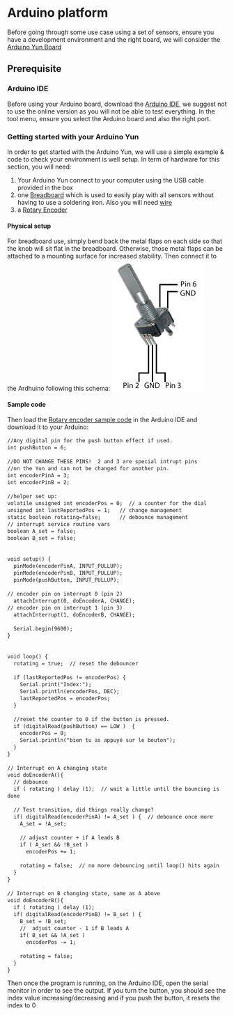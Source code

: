 # Arduino platform
Before going through some use case using a set of sensors, ensure you have a development environment and the right board, we will consider the [Arduino Yun Board](https://www.arduino.cc/en/Main/ArduinoBoardYun)

## Prerequisite

### Arduino IDE
Before using your Arduino board, download the [Arduino IDE](https://www.arduino.cc/en/Main/Software), we suggest not to use the online version as you will not be able to test everything.
In the tool menu, ensure you select the Arduino board and also the right port.

### Getting started with your Arduino Yun
In order to get started with the Arduino Yun, we will use a simple example & code to check your environment is well setup.
In term of hardware for this section, you will need:
1. Your Arduino Yun connect to your computer using the USB cable provided in the box
2. one [Breadboard](https://learn.adafruit.com/lesson-0-getting-started/breadboard) which is used to easily play with all sensors without having to use a soldering iron. Also you will need [wire](https://www.adafruit.com/product/153)
3. a [Rotary Encoder](https://www.adafruit.com/product/377)

#### Physical setup
For breadboard use, simply bend back the metal flaps on each side so that the knob will sit flat in the breadboard. Otherwise, those metal flaps can be attached to a mounting surface for increased stability. Then connect it to the Ardhuino following this schema:
![Rotatry encoder physical setup](./images/rotary_encoder.png)

#### Sample code
Then load the [Rotary encoder sample code](./src/rotary_encoder.ino) in the Arduino IDE and download it to your Arduino:
```
//Any digital pin for the push button effect if used.
int pushButton = 6;

//DO NOT CHANGE THESE PINS!  2 and 3 are special intrupt pins 
//on the Yun and can not be changed for another pin.
int encoderPinA = 3;
int encoderPinB = 2;

//helper set up:
volatile unsigned int encoderPos = 0;  // a counter for the dial
unsigned int lastReportedPos = 1;   // change management
static boolean rotating=false;      // debounce management
// interrupt service routine vars
boolean A_set = false;              
boolean B_set = false;


void setup() {
  pinMode(encoderPinA, INPUT_PULLUP);
  pinMode(encoderPinB, INPUT_PULLUP); 
  pinMode(pushButton, INPUT_PULLUP);

// encoder pin on interrupt 0 (pin 2)
  attachInterrupt(0, doEncoderA, CHANGE);
// encoder pin on interrupt 1 (pin 3)
  attachInterrupt(1, doEncoderB, CHANGE);

  Serial.begin(9600);
}


void loop() { 
  rotating = true;  // reset the debouncer

  if (lastReportedPos != encoderPos) {
    Serial.print("Index:");
    Serial.println(encoderPos, DEC);
    lastReportedPos = encoderPos;
  }
  
  //reset the counter to 0 if the button is pressed.
  if (digitalRead(pushButton) == LOW )  {
    encoderPos = 0;
    Serial.println("bien tu as appuyé sur le bouton");
  }
}

// Interrupt on A changing state
void doEncoderA(){
  // debounce
  if ( rotating ) delay (1);  // wait a little until the bouncing is done

  // Test transition, did things really change? 
  if( digitalRead(encoderPinA) != A_set ) {  // debounce once more
    A_set = !A_set;

    // adjust counter + if A leads B
    if ( A_set && !B_set ) 
      encoderPos += 1;

    rotating = false;  // no more debouncing until loop() hits again
  }
}

// Interrupt on B changing state, same as A above
void doEncoderB(){
  if ( rotating ) delay (1);
  if( digitalRead(encoderPinB) != B_set ) {
    B_set = !B_set;
    //  adjust counter - 1 if B leads A
    if( B_set && !A_set ) 
      encoderPos -= 1;

    rotating = false;
  }
}
```

Then once the program is running, on the Arduino IDE, open the serial monitor in order to see the output. If you turn the button, you should see the index value increasing/decreasing and if you push the button, it resets the index to 0